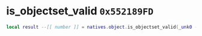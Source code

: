 # is_objectset_valid `0x552189FD`

```lua
local result --[[ number ]] = natives.object.is_objectset_valid(_unk0 --[[ number ]])
```